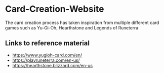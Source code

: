 # Card-Creation-Website
The card creation process has taken inspiration from multiple different card games such as Yu-Gi-Oh, Hearthstone and Legends of Runeterra

## Links to reference material
- https://www.yugioh-card.com/en/
- https://playruneterra.com/en-us/
- https://hearthstone.blizzard.com/en-us
